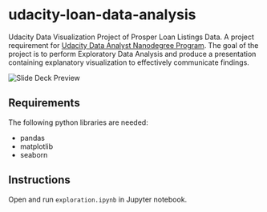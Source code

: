 # udacity-loan-data-analysis
Udacity Data Visualization Project of Prosper Loan Listings Data. A project requirement for [Udacity Data Analyst Nanodegree Program](https://www.udacity.com/course/data-analyst-nanodegree--nd002). The goal of the project is to perform Exploratory Data Analysis and produce a presentation containing explanatory visualization to effectively communicate findings.

![Slide Deck Preview](https://github.com/roy-salvador/udacity-loan-data-analysis/blob/master/slide_deck.gif)

## Requirements
The following python libraries are needed:
* pandas
* matplotlib
* seaborn

## Instructions
Open and run `exploration.ipynb` in Jupyter notebook.
